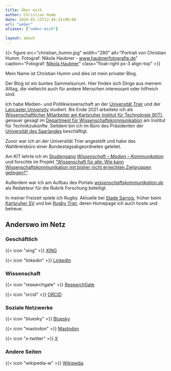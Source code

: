 ```yaml
---
title: Über mich
author: Christian Humm
date: 2020-02-12T12:44:31+00:00
url: "ueber"
aliases: ["ueber-mich"]

layout: about
---
```


{{< figure src="christian_humm.jpg" width="280" alt="Portrait von Christian Humm. Fotograf: Nikola Haubner - www.haubnerfotografie.de" caption="Fotograf: [Nikola Haubner](https://www.haubnerfotografie.de/)" class="float-right px-3 align-top" >}}

Mein Name ist Christian Humm und dies ist mein privater Blog.

Der Blog ist ein buntes Sammelsurium. Hier finden sich Dinge aus meinem Alltag, die vielleicht auch für andere Menschen interessant oder hilfreich sind.

Ich habe Medien- und Politikwissenschaft an der [Universität Trier][1] und der [Lancaster University][2] studiert. Bis Ende 2021 arbeitete ich als [Wissenschaftlicher Mitarbeiter am Karlsruher Institut für Technologie (KIT)][3], genauer gesagt im [Department für Wissenschaftskommunikation][4] am Institut für Technikzukünfte. Seitdem bin ich im Büro des Präsidenten der [Universität des Saarlandes](https://www.uni-saarland.de/) beschäftigt.

Zuvor war ich an der Universität Trier angestellt und habe das Wahlkreisbüro einer Bundestagsabgeordneten geleitet.

Am KIT lehrte ich im [Studiengang][5] _[Wissenschaft &#8211; Medien &#8211; Kommunikation][5]_ und forschte im Projekt [&#8220;Wissenschaft für alle: Wie kann Wissenschaftskommunikation mit bisher nicht erreichten Zielgruppen gelingen?&#8221;][6].

Außerdem war ich am Aufbau des Portals _[wissenschaftskommunikation.de][7]_ als Redakteur für die Rubrik Forschung beteiligt.

In meiner Freizeit spiele ich Rugby. Aktuelle bei [Stade Sarrois](https://stade-sarrois.de/), früher beim [Karlsruher SV][8] und bei [Rugby Trier][9], deren Homepage ich auch hoste und betreue.

## Anderswo im Netz

### Geschäftlich

{{< icon "xing" >}} [XING](https://www.xing.com/profile/Christian_Humm4/)

{{< icon "linkedin" >}} [LinkedIn](https://www.linkedin.com/in/christian-humm/)

### Wissenschaft

{{< icon "researchgate" >}} [ResearchGate](https://www.researchgate.net/profile/Christian_Humm)

{{< icon "orcid" >}} [ORCID](https://orcid.org/0000-0001-8789-530X)

### Soziale Netzwerke

{{< icon "bluesky" >}} [Bluesky](https://bsky.app/profile/chumm.bsky.social)

{{< icon "mastodon" >}} [Mastodon](https://social.tchncs.de/@cml_net)

{{< icon "x-twitter" >}} [X](https://x.com/ch_humm)

### Andere Seiten

{{< icon "wikipedia-w" >}} [Wikipedia](https://de.wikipedia.org/wiki/Benutzer:CML0815)

 [1]: https://www.uni-trier.de/
 [2]: https://www.lancaster.ac.uk/
 [3]: https://wmk.itz.kit.edu/1320_christian_humm.php
 [4]: https://wmk.itz.kit.edu/
 [5]: http://www.wmk-karlsruhe.de
 [6]: https://wmk.itz.kit.edu/2943.php
 [7]: https://www.wissenschaftskommunikation.de/
 [8]: https://karlsruher-sv.de/category/verein/rugby/
 [9]: https://www.rugby-trier.de/
